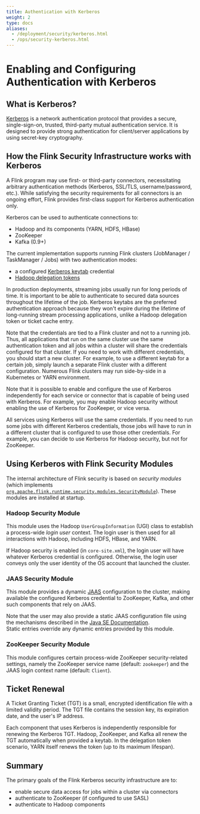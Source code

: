 ```yaml
---
title: Authentication with Kerberos
weight: 2
type: docs
aliases:
  - /deployment/security/kerberos.html
  - /ops/security-kerberos.html
---
```

<!--
Licensed to the Apache Software Foundation (ASF) under one
or more contributor license agreements.  See the NOTICE file
distributed with this work for additional information
regarding copyright ownership.  The ASF licenses this file
to you under the Apache License, Version 2.0 (the
"License"); you may not use this file except in compliance
with the License.  You may obtain a copy of the License at

  http://www.apache.org/licenses/LICENSE-2.0

Unless required by applicable law or agreed to in writing,
software distributed under the License is distributed on an
"AS IS" BASIS, WITHOUT WARRANTIES OR CONDITIONS OF ANY
KIND, either express or implied.  See the License for the
specific language governing permissions and limitations
under the License.
-->

# Enabling and Configuring Authentication with Kerberos

## What is Kerberos?

[Kerberos](https://web.mit.edu/kerberos/) is a network authentication protocol that provides a secure, 
single-sign-on, trusted, third-party mutual authentication service. It is designed to provide strong 
authentication for client/server applications by using secret-key cryptography.

## How the Flink Security Infrastructure works with Kerberos

A Flink program may use first- or third-party connectors, necessitating arbitrary authentication methods 
(Kerberos, SSL/TLS, username/password, etc.). While satisfying the security requirements for all connectors 
is an ongoing effort, Flink provides first-class support for Kerberos authentication only.

Kerberos can be used to authenticate connections to:
- Hadoop and its components (YARN, HDFS, HBase)
- ZooKeeper
- Kafka (0.9+)

The current implementation supports running Flink clusters (JobManager / TaskManager / Jobs) with two
authentication modes: 
- a configured [Kerberos keytab](https://web.mit.edu/kerberos/krb5-devel/doc/basic/keytab_def.html) credential
- [Hadoop delegation tokens](https://hadoop.apache.org/docs/stable/hadoop-aws/tools/hadoop-aws/delegation_tokens.html)

In production deployments, streaming jobs usually run for long periods of time. It is important to be 
able to authenticate to secured data sources throughout the lifetime of the job. Kerberos keytabs are 
the preferred authentication approach because they won't expire during the lifetime of long-running 
stream processing applications, unlike a Hadoop delegation token or ticket cache entry.

Note that the credentials are tied to a Flink cluster and not to a running job. Thus, all applications 
that run on the same cluster use the same authentication token and all jobs within a cluster will share 
the credentials configured for that cluster. If you need to work with different credentials, you should 
start a new cluster. For example, to use a different keytab for a certain job, simply launch a separate 
Flink cluster with a different configuration. Numerous Flink clusters may run side-by-side in a Kubernetes 
or YARN environment.

Note that it is possible to enable and configure the use of Kerberos independently for each service 
or connector that is capable of being used with Kerberos. For example, you may enable Hadoop security 
without enabling the use of Kerberos for ZooKeeper, or vice versa. 

All services using Kerberos will use the same credentials. If you need to run some jobs with different 
Kerberos credentials, those jobs will have to run in a different cluster that is configured to use 
those other credentials. For example, you can decide to use Kerberos for Hadoop security, but not for ZooKeeper.

## Using Kerberos with Flink Security Modules

The internal architecture of Flink security is based on _security modules_ (which implements [`org.apache.flink.runtime.security.modules.SecurityModule`](https://nightlies.apache.org/flink/flink-docs-master/api/java/org/apache/flink/runtime/security/modules/SecurityModule.html)). 
These modules are installed at startup. 

### Hadoop Security Module

This module uses the Hadoop `UserGroupInformation` (UGI) class to establish a process-wide *login user* 
context. The login user is then used for all interactions with Hadoop, including HDFS, HBase, and YARN.

If Hadoop security is enabled (in `core-site.xml`), the login user will have whatever Kerberos credential 
is configured. Otherwise, the login user conveys only the user identity of the OS account that launched 
the cluster.

### JAAS Security Module

This module provides a dynamic [JAAS](https://docs.oracle.com/javase/8/docs/technotes/guides/security/jaas/JAASRefGuide.html) 
configuration to the cluster, making available the configured Kerberos credential to ZooKeeper, Kafka, 
and other such components that rely on JAAS.

Note that the user may also provide a static JAAS configuration file using the mechanisms described 
in the [Java SE Documentation](http://docs.oracle.com/javase/7/docs/technotes/guides/security/jgss/tutorials/LoginConfigFile.html).   
Static entries override any dynamic entries provided by this module.

### ZooKeeper Security Module

This module configures certain process-wide ZooKeeper security-related settings, namely the ZooKeeper 
service name (default: `zookeeper`) and the JAAS login context name (default: `Client`).

## Ticket Renewal

A Ticket Granting Ticket (TGT) is a small, encrypted identification file with a limited validity period.
The TGT file contains the session key, its expiration date, and the user's IP address.

Each component that uses Kerberos is independently responsible for renewing the Kerberos TGT. Hadoop, 
ZooKeeper, and Kafka all renew the TGT automatically when provided a keytab. In the delegation token 
scenario, YARN itself renews the token (up to its maximum lifespan).

## Summary

The primary goals of the Flink Kerberos security infrastructure are to:

- enable secure data access for jobs within a cluster via connectors
- authenticate to ZooKeeper (if configured to use SASL)
- authenticate to Hadoop components
